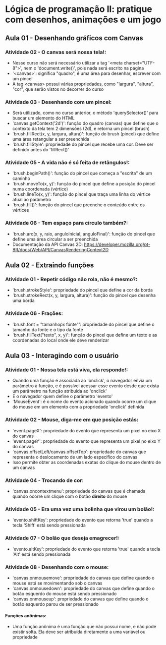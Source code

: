 # Lógica de programação II: pratique com desenhos, animações e um jogo

## Aula 01 - Desenhando gráficos com Canvas

### Atividade 02 - O canvas será nossa tela!:

- Nesse curso não será necessário utilizar a tag '&lt;meta charset="UTF-8"&gt;', nem o 'document.write()', pois nada será escrito na página
- '&lt;canvas&gt;': significa "quadro", é uma área para desenhar, escrever com um pincel
- A tag &lt;canvas&gt; possui várias propriedades, como "largura", "altura", "cor", que serão vistos no decorrer do curso

### Atividade 03 - Desenhando com um pincel:

- Será utilizado, como no curso anterior, o método 'querySelector()' para buscar um elemento do HTML
- 'canvas.getContext('2d')': função do quadro (canvas) que define que o contexto da tela tem 2 dimensões (2d), e retorna um pincel (brush)
- 'brush.fillRect(x, y, largura, altura)': função do brush (pincel) que define uma área retangular a ser preenchida
- 'brush.fillStyle': propriedade do pincel que recebe uma cor. Deve ser definido antes do 'fillRect()'

### Atividade 05 - A vida não é só feita de retângulos!:

- 'brush.beginPath()': função do pincel que começa a "escrita" de um caminho
- 'brush.moveTo(x, y)': função do pincel que define a posição do pincel numa coordenada (vértice)
- 'brush.lineTo(x, y)': função do pincel que traça uma linha do vértice atual ao parâmetro
- 'brush.fill()': função do pincel que preenche o conteúdo entre os vértices

### Atividade 06 - Tem espaço para círculo também?:

- 'brush.arc(x, y, raio, anguloInicial, anguloFinal)': função do pincel que define uma área circular a ser preenchida
- Documentação da API Canvas 2D: https://developer.mozilla.org/pt-BR/docs/Web/API/CanvasRenderingContext2D


## Aula 02 - Extraindo funções

### Atividade 01 - Repetir código não rola, não é mesmo?:

- 'brush.strokeStyle': propriedade do pincel que define a cor da borda
- 'brush.strokeRect(x, y, largura, altura)': função do pincel que desenha uma borda


### Atividade 06 - Frações:

- 'brush.font = "tamanhopx fonte"': propriedade do pincel que define o tamanho da fonte e o tipo da fonte
- 'brush.fillText("texto", x, y)': função do pincel que define um texto e as coordenadas do local onde ele deve renderizar


## Aula 03 - Interagindo com o usuário

### Atividade 01 - Nossa tela está viva, ela responde!:

- Quando uma função é associada ao 'onclick', o navegador envia um parâmetro à função, e é possível acessar esse evento desde que exista um parâmetro na função atribuída ao 'onclick'
- É o navegador quem define o parâmetro 'evento'
- 'MouseEvent': é o nome do evento acionado quando ocorre um clique do mouse em um elemento com a propriedade 'onclick' definida

### Atividade 02 - Mouse, diga-me em que posição estás:

- 'event.pageX': propriedade do evento que representa um pixel no eixo X do canvas
- 'event.pageY': propriedade do evento que representa um pixel no eixo Y do canvas
- 'canvas.offsetLeft/canvas.offsetTop': propriedade do canvas que representa o deslocamento de um lado específico do canvas
- Isso permite obter as coordenadas exatas do clique do mouse dentro de um canvas

### Atividade 04 - Trocando de cor:

- 'canvas.oncontextmenu': propriedade do canvas que é chamada quando ocorre um clique com o botão **direito** do mouse

### Atividade 05 - Era uma vez uma bolinha que virou um bolão!:

- 'evento.shiftKey': propriedade do evento que retorna 'true' quando a tecla 'Shift' está sendo pressionada

### Atividade 07 - O bolão que deseja emagrecer!:

- 'evento.altKey': propriedade do evento que retorna 'true' quando a tecla 'Alt' está sendo pressionada

### Atividade 08 - Desenhando com o mouse:

- 'canvas.onmousemove': propriedade do canvas que define quando o mouse está se movimentando sob o canvas
- 'canvas.onmousedown': propriedade do canvas que define quando o botão esquerdo do mouse está sendo pressionado
- 'canvas.onmouseup': propriedade do canvas que define quando o botão esquerdo parou de ser pressionado

#### Funções anônimas:

- Uma função anônima é uma função que não possui nome, e não pode existir solta. Ela deve ser atribuída diretamente a uma variável ou propriedade
